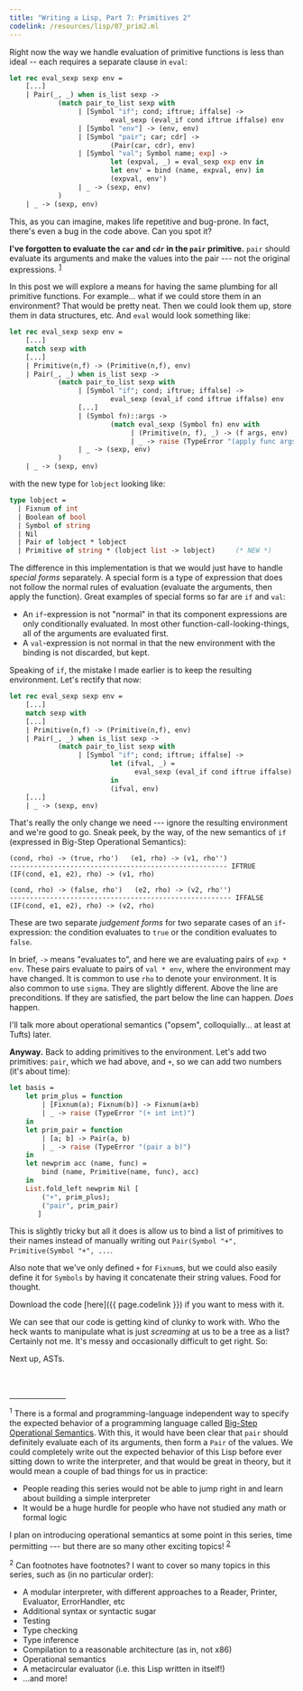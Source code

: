 ```yaml
---
title: "Writing a Lisp, Part 7: Primitives 2"
codelink: /resources/lisp/07_prim2.ml
---
```


Right now the way we handle evaluation of primitive functions is less than
ideal -- each requires a separate clause in `eval`:

```ocaml
let rec eval_sexp sexp env =
    [...]
    | Pair(_, _) when is_list sexp ->
            (match pair_to_list sexp with
                 | [Symbol "if"; cond; iftrue; iffalse] ->
                         eval_sexp (eval_if cond iftrue iffalse) env
                 | [Symbol "env"] -> (env, env)
                 | [Symbol "pair"; car; cdr] ->
                         (Pair(car, cdr), env)
                 | [Symbol "val"; Symbol name; exp] ->
                         let (expval, _) = eval_sexp exp env in
                         let env' = bind (name, expval, env) in
                         (expval, env')
                 | _ -> (sexp, env)
            )
    | _ -> (sexp, env)
```

This, as you can imagine, makes life repetitive and bug-prone. In fact,
there's even a bug in the code above. Can you spot it?

**I've forgotten to evaluate the `car` and `cdr` in the `pair` primitive.**
`pair` should evaluate its arguments and make the values into the pair --- not
the original expressions. <sup>[1](#opsem)</sup>

In this post we will explore a means for having the same plumbing for all
primitive functions. For example... what if we could store them in an
environment? That would be pretty neat. Then we could look them up, store them
in data structures, etc. And `eval` would look something like:

```ocaml
let rec eval_sexp sexp env =
    [...]
    match sexp with
    [...]
    | Primitive(n,f) -> (Primitive(n,f), env)
    | Pair(_, _) when is_list sexp ->
            (match pair_to_list sexp with
                 | [Symbol "if"; cond; iftrue; iffalse] ->
                         eval_sexp (eval_if cond iftrue iffalse) env
                 [...]
                 | (Symbol fn)::args ->
                         (match eval_sexp (Symbol fn) env with
                              | (Primitive(n, f), _) -> (f args, env)
                              | _ -> raise (TypeError "(apply func args)"))
                 | _ -> (sexp, env)
            )
    | _ -> (sexp, env)
```

with the new type for `lobject` looking like:

```ocaml
type lobject =
  | Fixnum of int
  | Boolean of bool
  | Symbol of string
  | Nil
  | Pair of lobject * lobject
  | Primitive of string * (lobject list -> lobject)     (* NEW *)
```

The difference in this implementation is that we would just have to handle
*special forms* separately. A special form is a type of expression that does
not follow the normal rules of evaluation (evaluate the arguments, then apply
the function). Great examples of special forms so far are `if` and `val`:

* An `if`-expression is not "normal" in that its component expressions are only
  conditionally evaluated. In most other function-call-looking-things, all of
  the arguments are evaluated first.
* A `val`-expression is not normal in that the new environment with the binding
  is not discarded, but kept.

Speaking of `if`, the mistake I made earlier is to keep the resulting
environment. Let's rectify that now:

```ocaml
let rec eval_sexp sexp env =
    [...]
    match sexp with
    [...]
    | Primitive(n,f) -> (Primitive(n,f), env)
    | Pair(_, _) when is_list sexp ->
            (match pair_to_list sexp with
                 | [Symbol "if"; cond; iftrue; iffalse] ->
                         let (ifval, _) =
                               eval_sexp (eval_if cond iftrue iffalse) env
                         in
                         (ifval, env)
    [...]
    | _ -> (sexp, env)
```

That's really the only change we need --- ignore the resulting environment and
we're good to go. Sneak peek, by the way, of the new semantics of `if`
(expressed in Big-Step Operational Semantics):

```
(cond, rho) -> (true, rho')   (e1, rho) -> (v1, rho'') 
------------------------------------------------------ IFTRUE
(IF(cond, e1, e2), rho) -> (v1, rho)

(cond, rho) -> (false, rho')   (e2, rho) -> (v2, rho'') 
------------------------------------------------------- IFFALSE
(IF(cond, e1, e2), rho) -> (v2, rho)
```

These are two separate *judgement forms* for two separate cases of an
`if`-expression: the condition evaluates to `true` or the condition evaluates
to `false`.

In brief, `->` means "evaluates to", and here we are evaluating pairs of `exp *
env`. These pairs evaluate to pairs of `val * env`, where the environment may
have changed. It is common to use `rho` to denote your environment. It is also
common to use `sigma`. They are slightly different. Above the line are
preconditions. If they are satisfied, the part below the line can happen.
*Does* happen.

I'll talk more about operational semantics ("opsem", colloquially... at least
at Tufts) later.

**Anyway.** Back to adding primitives to the environment. Let's add two
primitives: `pair`, which we had above, and `+`, so we can add two numbers
(it's about time):

```ocaml
let basis =
    let prim_plus = function
        | [Fixnum(a); Fixnum(b)] -> Fixnum(a+b)
        | _ -> raise (TypeError "(+ int int)")
    in
    let prim_pair = function
        | [a; b] -> Pair(a, b)
        | _ -> raise (TypeError "(pair a b)")
    in
    let newprim acc (name, func) =
        bind (name, Primitive(name, func), acc)
    in
    List.fold_left newprim Nil [
        ("+", prim_plus);
        ("pair", prim_pair)
       ]
```

This is slightly tricky but all it does is allow us to bind a list of
primitives to their names instead of manually writing out `Pair(Symbol "+",
Primitive(Symbol "+", ...`.

Also note that we've only defined `+` for `Fixnum`s, but we could also easily
define it for `Symbols` by having it concatenate their string values. Food for
thought.

Download the code [here]({{ page.codelink }}) if you want to mess with it.

We can see that our code is getting kind of clunky to work with. Who the heck
wants to manipulate what is just *screaming* at us to be a tree as a list?
Certainly not me. It's messy and occasionally difficult to get right. So:

Next up, ASTs.

<br /><br />
<hr style="width: 100px;" />

<!-- Footnotes -->

<sup><a name="opsem">1</a></sup>
There is a formal and programming-language independent way to specify the
expected behavior of a programming language called [Big-Step Operational
Semantics](http://www.cs.tufts.edu/comp/105/lectures/opsem.pdf). With this, it
would have been clear that `pair` should definitely evaluate each of its
arguments, then form a `Pair` of the values. We could completely write out the
expected behavior of this Lisp before ever sitting down to write the
interpreter, and that would be great in theory, but it would mean a couple of
bad things for us in practice:

* People reading this series would not be able to jump right in and learn about
building a simple interpreter
* It would be a huge hurdle for people who have not studied any math or formal
logic 

I plan on introducing operational semantics at some point in this series, time
permitting --- but there are so many other exciting topics! <sup>[2](#roadmap)</sup>

<sup><a name="roadmap">2</a></sup>
Can footnotes have footnotes? I want to cover so many topics in this series,
such as (in no particular order):

* A modular interpreter, with different approaches to a Reader, Printer,
  Evaluator, ErrorHandler, etc
* Additional syntax or syntactic sugar
* Testing
* Type checking
* Type inference
* Compilation to a reasonable architecture (as in, not x86)
* Operational semantics
* A metacircular evaluator (i.e. this Lisp written in itself!)
* ...and more!
